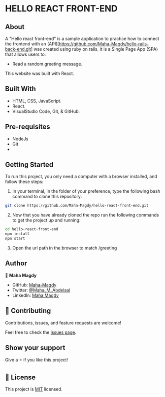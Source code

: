 # HELLO REACT FRONT-END

## About

A "Hello react front-end" is a sample application to practice how to connect the frontend with an (API)[https://github.com/Maha-Magdy/hello-rails-back-end.git] was created using ruby on rails. It is a Single Page App (SPA) that allows users to:

- Read a random greeting message.
  
This website was built with React.

## Built With

- HTML, CSS, JavaScript.
- React.
- VisualStudio Code, Git, & GitHub.

<!-- ## Live Demo

[Live Demo Link]( https://maha-magdy.github.io/egyptian-food-world/ ) -->

## Pre-requisites

- NodeJs
- Git
- 
## Getting Started

To run this project, you only need a computer with a browser installed, and follow these steps:


1. In your terminal, in the folder of your preference, type the following bash command to clone this repository:

```sh
git clone https://github.com/Maha-Magdy/hello-react-front-end.git
```

2. Now that you have already cloned the repo run the following commands to get the project up and running:
```sh
cd hello-react-front-end
npm install
npm start
```

3. Open the url path in the browser to match 
   /greeting


<!-- ## Netlify Live Demo
[Netlify Live Demo Link]( https://math-magicians-app.netlify.app/ )

## Heroku Live Demo
[Heroku Live Demo Link]( https://math-magicians-demo.herokuapp.com/ ) -->

## Author

👤 **Maha Magdy**

- GitHub: [Maha-Magdy](https://github.com/Maha-Magdy)
- Twitter: [@Maha_M_Abdelaal](https://twitter.com/Maha_M_Abdelaal)
- LinkedIn: [Maha Magdy](https://www.linkedin.com/in/maha-magdy-abdelaal/)

## 🤝 Contributing

Contributions, issues, and feature requests are welcome!

Feel free to check the [issues page](https://github.com/Maha-Magdy/hello-react-front-end/issues).

## Show your support

Give a ⭐️ if you like this project!

## 📝 License

This project is [MIT](./LICENSE) licensed.

